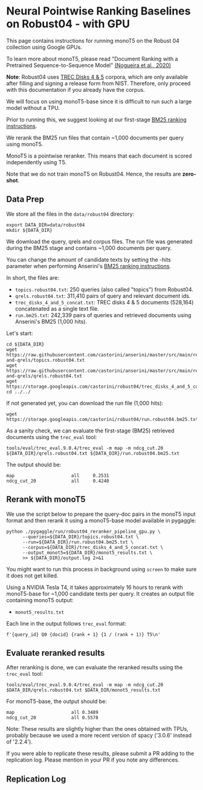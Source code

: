 # Neural Pointwise Ranking Baselines on Robust04 - with GPU

This page contains instructions for running monoT5 on the Robust 04 collection using Google GPUs.

To learn more about monoT5, please read "Document Ranking with a Pretrained Sequence-to-Sequence Model" [(Nogueira et al., 2020)](https://www.aclweb.org/anthology/2020.findings-emnlp.63.pdf)


**Note**: Robust04 uses [TREC Disks 4 & 5](https://trec.nist.gov/data/cd45/index.html) corpora, which are only available after filling and signing a release form from NIST. Therefore, only proceed with this documentation if you already have the corpus.

We will focus on using monoT5-base since it is difficult to run such a large model without a TPU.

Prior to running this, we suggest looking at our first-stage [BM25 ranking instructions](https://github.com/castorini/anserini/blob/master/docs/regressions-robust04.md).

We rerank the BM25 run files that contain ~1,000 documents per query using monoT5.

MonoT5 is a pointwise reranker. This means that each document is scored independently using T5.

Note that we do not train monoT5 on Robust04. Hence, the results are **zero-shot**.


## Data Prep
We store all the files in the `data/robust04` directory:
```
export DATA_DIR=data/robust04
mkdir ${DATA_DIR}
```

We download the query, qrels and corpus files. The run file was generated during the BM25 stage and contains ~1,000 documents per query.

You can change the amount of candidate texts by setting the -hits parameter when performing Anserini's [BM25 ranking instructions](https://github.com/castorini/anserini/blob/master/docs/regressions-robust04.md).

In short, the files are:
- `topics.robust04.txt`: 250 queries (also called "topics") from Robust04.
- `qrels.robust04.txt`: 311,410 pairs of query and relevant document ids.
- `trec_disks_4_and_5_concat.txt`: TREC disks 4 & 5 documents (528,164) concatenated as a single text file.
- `run.bm25.txt`: 242,339 pairs of queries and retrieved documents using Anserini's BM25 (1,000 hits).

Let's start:
```
cd ${DATA_DIR}
wget https://raw.githubusercontent.com/castorini/anserini/master/src/main/resources/topics-and-qrels/topics.robust04.txt
wget https://raw.githubusercontent.com/castorini/anserini/master/src/main/resources/topics-and-qrels/qrels.robust04.txt
wget https://storage.googleapis.com/castorini/robust04/trec_disks_4_and_5_concat.txt
cd ../../
```

If not generated yet, you can download the run file (1,000 hits):
```
wget https://storage.googleapis.com/castorini/robust04/run.robust04.bm25.txt
```

As a sanity check, we can evaluate the first-stage (BM25) retrieved documents using the `trec_eval` tool:
```
tools/eval/trec_eval.9.0.4/trec_eval -m map -m ndcg_cut.20 ${DATA_DIR}/qrels.robust04.txt ${DATA_DIR}/run.robust04.bm25.txt
```

The output should be:
```
map                     all     0.2531
ndcg_cut_20             all     0.4240
```

## Rerank with monoT5
We use the script below to prepare the query-doc pairs in the monoT5 input format and then rerank it using a monoT5-base model available in pygaggle:

```
python ./pygaggle/run/robust04_reranker_pipeline_gpu.py \
      --queries=${DATA_DIR}/topics.robust04.txt \
      --run=${DATA_DIR}/run.robust04.bm25.txt \
      --corpus=${DATA_DIR}/trec_disks_4_and_5_concat.txt \
      --output_monot5=${DATA_DIR}/monot5_results.txt \
      >> ${DATA_DIR}/output.log 2>&1
```
You might want to run this process in background using `screen` to make sure it does not get killed.

Using a NVIDIA Tesla T4, it takes approximately 16 hours to rerank with monoT5-base for ~1,000 candidate texts per query.
It creates an output file containing monoT5 output:

- `monot5_results.txt`

Each line in the output follows `trec_eval` format:
```
f'{query_id} Q0 {docid} {rank + 1} {1 / (rank + 1)} T5\n'
```

## Evaluate reranked results
After reranking is done, we can evaluate the reranked results using the `trec_eval` tool:

```
tools/eval/trec_eval.9.0.4/trec_eval -m map -m ndcg_cut.20 $DATA_DIR/qrels.robust04.txt $DATA_DIR/monot5_results.txt
```

For monoT5-base, the output should be:

```
map                   	all	0.3489
ndcg_cut_20           	all	0.5578
```

Note: These results are slightly higher than the ones obtained with TPUs, probably because we used a more recent version of spacy ('3.0.6' instead of '2.2.4').

If you were able to replicate these results, please submit a PR adding to the replication log.
Please mention in your PR if you note any differences.

## Replication Log

